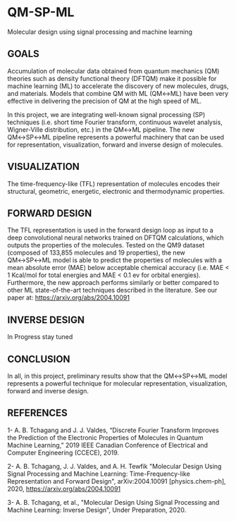 # QM-SP-ML
Molecular design using signal processing and machine learning

## GOALS

Accumulation of molecular data obtained from quantum mechanics (QM) theories such as density functional theory (DFTQM) make it possible for machine learning (ML) to accelerate the discovery of new molecules, drugs, and materials. Models that combine QM with ML (QM↔ML) have been very effective in delivering the precision of QM at the high speed of ML.

In this project, we are integrating well-known signal processing (SP) techniques (i.e. short time Fourier transform, continuous wavelet analysis, Wigner-Ville distribution, etc.) in the QM↔ML pipeline. The new QM↔SP↔ML pipeline represents a powerful machinery that can be used for representation, visualization, forward and inverse design of molecules.

## VISUALIZATION 

The time-frequency-like (TFL) representation of molecules encodes their structural, geometric, energetic, electronic and thermodynamic properties.

## FORWARD DESIGN 

The TFL representation is used in the forward design loop as input to a deep convolutional neural networks trained on DFTQM calculations, which outputs the properties of the molecules. Tested on the QM9 dataset (composed of 133,855 molecules and 19 properties), the new QM↔SP↔ML model is able to predict the properties of molecules with a mean absolute error (MAE) below acceptable chemical accuracy (i.e. MAE < 1 Kcal/mol for total energies and MAE < 0.1 ev for orbital energies). Furthermore, the new approach performs similarly or better compared to other ML state-of-the-art techniques described in the literature.  See our paper at: https://arxiv.org/abs/2004.10091

## INVERSE DESIGN 

In Progress stay tuned

## CONCLUSION 

In all, in this project, preliminary results show that the QM↔SP↔ML model represents a powerful technique for molecular representation, visualization, forward and inverse design.

## REFERENCES

1- A. B. Tchagang and J. J. Valdes, “Discrete Fourier Transform Improves the Prediction of the Electronic Properties of Molecules in Quantum Machine Learning,” 2019 IEEE Canadian Conference of Electrical and Computer Engineering (CCECE), 2019.

2- A. B. Tchagang, J. J. Valdes, and A. H. Tewfik "Molecular Design Using Signal Processing and Machine Learning: Time-Frequency-like Representation and Forward Design", arXiv:2004.10091 [physics.chem-ph], 2020, https://arxiv.org/abs/2004.10091

3- A. B. Tchagang, et al., "Molecular Design Using Signal Processing and Machine Learning: Inverse Design", Under Preparation, 2020.
